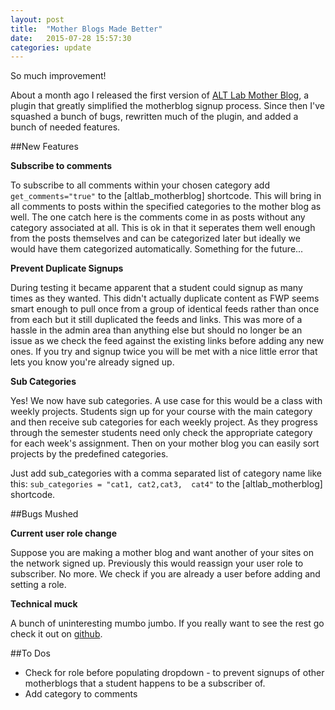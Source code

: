 ```yaml
---
layout: post
title:  "Mother Blogs Made Better"
date:   2015-07-28 15:57:30
categories: update
---
```


So much improvement!

About a month ago I released the first version of [ALT Lab Mother Blog](https://github.com/vcualtlab/motherblog), a plugin that greatly simplified the motherblog signup process. Since then I've squashed a bunch of bugs, rewritten much of the plugin, and added a bunch of needed features.

##New Features

**Subscribe to comments**

To subscribe to all comments within your chosen category add `get_comments="true"` to the [altlab_motherblog] shortcode. This will bring in all comments to posts within the specified categories to the mother blog as well. The one catch here is the comments come in as posts without any category associated at all. This is ok in that it seperates them well enough from the posts themselves and can be categorized later but ideally we would have them categorized automatically. Something for the future...

**Prevent Duplicate Signups**

During testing it became apparent that a student could signup as many times as they wanted. This didn't actually duplicate content as FWP seems smart enough to pull once from a group of identical feeds rather than once from each but it still duplicated the feeds and links. This was more of a hassle in the admin area than anything else but should no longer be an issue as we check the feed against the existing links before adding any new ones. If you try and signup twice you will be met with a nice little error that lets you know you're already signed up.

**Sub Categories**

Yes! We now have sub categories. A use case for this would be a class with weekly projects. Students sign up for your course with the main category and then receive sub categories for each weekly project. As they progress through the semester students need only check the appropriate category for each week's assignment. Then on your mother blog you can easily sort projects by the predefined categories.

Just add sub_categories with a comma separated list of category name like this: `sub_categories = "cat1, cat2,cat3,  cat4"` to the [altlab_motherblog] shortcode. 

##Bugs Mushed

**Current user role change**

Suppose you are making a mother blog and want another of your sites on the network signed up. Previously this would reassign your user role to subscriber. No more. We check if you are already a user before adding and setting a role.

**Technical muck**

A bunch of uninteresting mumbo jumbo. If you really want to see the rest go check it out on [github](https://github.com/vcualtlab/motherblog/).


##To Dos

 * Check for role before populating dropdown - to prevent signups of other motherblogs that a student happens to be a subscriber of.
 * Add category to comments